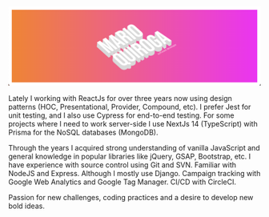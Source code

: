 ![screenshot](/banner.png?raw=true)

Lately I working with ReactJs for over three years now using design patterns (HOC, Presentational, Provider, Compound, etc). I prefer Jest for unit testing, and I also use Cypress for end-to-end testing.
For some projects where I need to work server-side I use NextJs 14 (TypeScript) with Prisma for the NoSQL databases (MongoDB).

Through the years I acquired strong understanding of vanilla JavaScript and general knowledge in popular libraries like jQuery, GSAP, Bootstrap, etc.
I have experience with source control using Git and SVN.
Familiar with NodeJS and Express. Although I mostly use Django.
Campaign tracking with Google Web Analytics and Google Tag Manager.
CI/CD with CircleCI.

Passion for new challenges, coding practices and a desire to develop new bold ideas.
